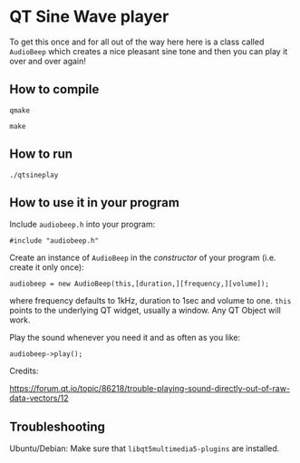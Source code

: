 # QT Sine Wave player

To get this once and for all out of the way here here is a
class called `AudioBeep` which creates a nice pleasant
sine tone and then you can play it over and over again!

## How to compile

`qmake`

`make`

## How to run

`./qtsineplay`

## How to use it in your program

Include `audiobeep.h` into your program:
```
#include "audiobeep.h"
```

Create an instance of `AudioBeep` in the *constructor*
of your program (i.e. create it only once):
```
audiobeep = new AudioBeep(this,[duration,][frequency,][volume]);
```
where frequency defaults to 1kHz, duration to 1sec and volume to one.
`this` points to the underlying QT widget, usually a window.
Any QT Object will work.

Play the sound whenever you need it and as often as you like:
```
audiobeep->play();
```

Credits:

https://forum.qt.io/topic/86218/trouble-playing-sound-directly-out-of-raw-data-vectors/12

## Troubleshooting

Ubuntu/Debian: Make sure that `libqt5multimedia5-plugins` are installed.
